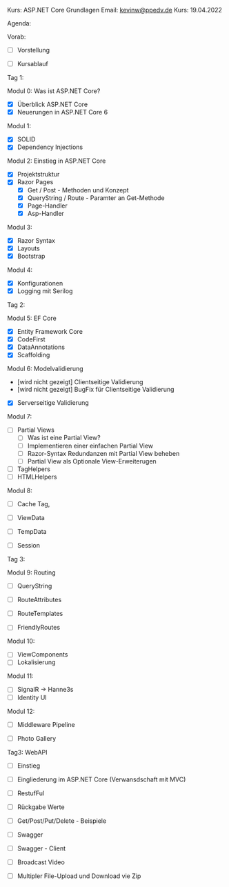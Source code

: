 Kurs:       ASP.NET Core Grundlagen
Email:      kevinw@ppedv.de
Kurs:       19.04.2022


Agenda: 

Vorab:
- [ ] Vorstellung
- [ ] Kursablauf


Tag 1:

Modul 0: Was ist ASP.NET Core?
- [x] Überblick ASP.NET Core
- [x] Neuerungen in ASP.NET Core 6

Modul 1:
- [x] SOLID 
- [x] Dependency Injections

Modul 2: Einstieg in ASP.NET Core
- [x] Projektstruktur
- [x] Razor Pages
    - [x] Get / Post - Methoden und Konzept
    - [x] QueryString / Route - Paramter an Get-Methode
    - [x] Page-Handler 
    - [x] Asp-Handler

Modul 3: 
- [x] Razor Syntax
- [x] Layouts
- [x] Bootstrap

Modul 4:
- [x] Konfigurationen
- [x] Logging mit Serilog
  
Tag 2:



Modul 5: EF Core
- [x] Entity Framework Core
- [x] CodeFirst
- [x] DataAnnotations
- [x] Scaffolding

Modul 6: Modelvalidierung
- [wird nicht gezeigt]  Clientseitige Validierung
- [wird nicht gezeigt]  BugFix für Clientseitige Validierung
- [x]  Serverseitige Validierung


Modul 7: 
- [ ] Partial Views
    - [ ] Was ist eine Partial View?
    - [ ] Implementieren einer einfachen Partial View
    - [ ] Razor-Syntax Redundanzen mit Partial View beheben 
    - [ ] Partial View als Optionale View-Erweiterugen 

- [ ] TagHelpers
- [ ] HTMLHelpers

Modul 8:
- [ ] Cache Tag,
- [ ] ViewData
- [ ] TempData
- [ ] Session



Tag 3:


Modul 9: Routing
- [ ] QueryString
- [ ] RouteAttributes
- [ ] RouteTemplates
- [ ] FriendlyRoutes


Modul 10: 
- [ ] ViewComponents
- [ ] Lokalisierung
  
Modul 11: 
- [ ] SignalR -> Hanne3s
- [ ] Identity UI 

Modul 12:
- [ ] Middleware Pipeline
- [ ] Photo Gallery


Tag3: 
WebAPI 
- [ ] Einstieg 
- [ ] Eingliederung im ASP.NET Core (Verwansdschaft mit MVC)

- [ ] RestufFul 
- [ ] Rückgabe Werte
- [ ] Get/Post/Put/Delete - Beispiele
- [ ] Swagger
- [ ] Swagger - Client 
- [ ] Broadcast Video 
- [ ] Multipler File-Upload und Download vie Zip


















